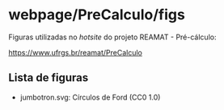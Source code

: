 # webpage/PreCalculo/figs

Figuras utilizadas no _hotsite_ do projeto REAMAT - Pré-cálculo:

https://www.ufrgs.br/reamat/PreCalculo

## Lista de figuras

* jumbotron.svg: Círculos de Ford (CC0 1.0)